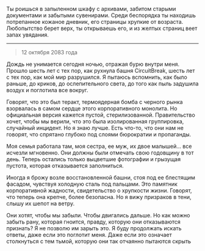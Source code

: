 Ты роишься в запыленном шкафу с архивами, забитом старыми документами и забытыми сувенирами. Среди беспорядка ты находишь потрепанное кожаное дневник, его страницы хрупкие от возраста. Любопытство берет верх, ты открываешь его, и из желтых страниц веет запах увядания.

---

> 12 октября 2083 года

Дождь не унимается сегодня ночью, отражая бурю внутри меня. Прошло шесть лет с тех пор, как рухнула башня CircuitBreak, шесть лет с тех пор, как мой мир разрушился. Я пытаюсь вспомнить, как было раньше, до криков, до ослепительного света, до того как пыль задушила воздух и поглотила все вокруг.

Говорят, что это был теракт, термоядерная бомба с черного рынка взорвалась в самом сердце этого корпоративного монолита. Но официальная версия кажется пустой, стерилизованной. Правительство хочет, чтобы мы верили, что это была изолированная группировка, случайный инцидент. Но я знаю лучше. Есть что-то, что они нам не говорят, что спрятано глубоко под слоями бюрократии и пропаганды.

Моя семья работала там, моя сестра, ее муж, их двое малышей... все исчезли мгновенно. Они должны были отмечать свою годовщину в тот день. Теперь остались только выцветшие фотографии и грызущая пустота, которая отказывается заполниться.

Иногда я брожу возле восстановленной башни, стоя под ее блестящим фасадом, чувствуя холодную сталь под пальцами. Это памятник корпоративной жадности, свидетельство о хрупкости жизни. Говорят, что теперь она крепче, более безопасна. Но я вижу призраков в тени, слышу их шепот на ветру.

Они хотят, чтобы мы забыли. Чтобы двигались дальше. Но как можно забыть рану, которая гноится, правду, которую они отказываются признать? Я не позволю им зарыть это. Я буду продолжать искать ответы, даже если это поглотит меня. Даже если это означает столкнуться с тем тьмой, которую они так отчаянно пытаются скрыть
